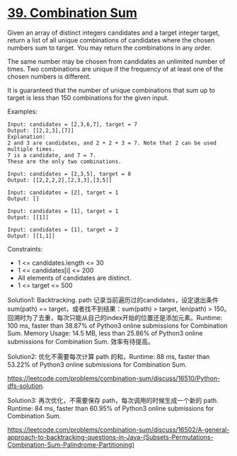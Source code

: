 # [39. Combination Sum](https://leetcode.com/problems/combination-sum/)

Given an array of distinct integers candidates and a target integer target, return a list of all unique combinations of candidates where the chosen numbers sum to target. You may return the combinations in any order.

The same number may be chosen from candidates an unlimited number of times. Two combinations are unique if the frequency of at least one of the chosen numbers is different.

It is guaranteed that the number of unique combinations that sum up to target is less than 150 combinations for the given input.

Examples:

```
Input: candidates = [2,3,6,7], target = 7
Output: [[2,2,3],[7]]
Explanation:
2 and 3 are candidates, and 2 + 2 + 3 = 7. Note that 2 can be used multiple times.
7 is a candidate, and 7 = 7.
These are the only two combinations.

Input: candidates = [2,3,5], target = 8
Output: [[2,2,2,2],[2,3,3],[3,5]]

Input: candidates = [2], target = 1
Output: []

Input: candidates = [1], target = 1
Output: [[1]]

Input: candidates = [1], target = 2
Output: [[1,1]]
```

Constraints:

- 1 <= candidates.length <= 30
- 1 <= candidates[i] <= 200
- All elements of candidates are distinct.
- 1 <= target <= 500


Solution1: Backtracking. path 记录当前遍历过的candidates，设定退出条件 sum(path) == target，或者找不到结果：sum(path) > target, len(path) > 150。回溯时为了去重，每次只能从自己的index开始的位置还是添加元素。Runtime: 100 ms, faster than 38.87% of Python3 online submissions for Combination Sum. Memory Usage: 14.5 MB, less than 25.86% of Python3 online submissions for Combination Sum. 效率有待提高。

Solution2: 优化不需要每次计算 path 的和，Runtime: 88 ms, faster than 53.22% of Python3 online submissions for Combination Sum.

https://leetcode.com/problems/combination-sum/discuss/16510/Python-dfs-solution.

Solution3: 再次优化，不需要保存 path，每次调用的时候生成一个新的 path. Runtime: 84 ms, faster than 60.95% of Python3 online submissions for Combination Sum.


https://leetcode.com/problems/combination-sum/discuss/16502/A-general-approach-to-backtracking-questions-in-Java-(Subsets-Permutations-Combination-Sum-Palindrome-Partitioning)
